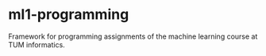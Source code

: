 ml1-programming
===============

Framework for programming assignments of the machine learning course at TUM informatics.
